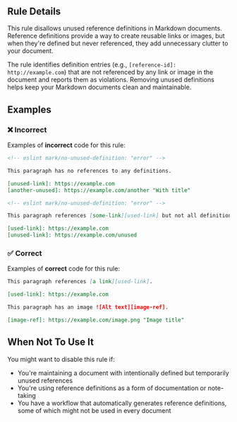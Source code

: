 <!-- markdownlint-disable-next-line no-inline-html first-line-h1 -->
<header v-html="$frontmatter.rule"></header>

## Rule Details

This rule disallows unused reference definitions in Markdown documents. Reference definitions provide a way to create reusable links or images, but when they're defined but never referenced, they add unnecessary clutter to your document.

The rule identifies definition entries (e.g., `[reference-id]: http://example.com`) that are not referenced by any link or image in the document and reports them as violations. Removing unused definitions helps keep your Markdown documents clean and maintainable.

## Examples

### :x: Incorrect

Examples of **incorrect** code for this rule:

```md eslint-check
<!-- eslint mark/no-unused-definition: "error" -->

This paragraph has no references to any definitions.

[unused-link]: https://example.com
[another-unused]: https://example.com/another "With title"
```

```md eslint-check
<!-- eslint mark/no-unused-definition: "error" -->

This paragraph references [some-link][used-link] but not all definitions.

[used-link]: https://example.com
[unused-link]: https://example.com/unused
```

### :white_check_mark: Correct

Examples of **correct** code for this rule:

```md
This paragraph references [a link][used-link].

[used-link]: https://example.com
```

```md
This paragraph has an image ![Alt text][image-ref].

[image-ref]: https://example.com/image.png "Image title"
```

## When Not To Use It

You might want to disable this rule if:

- You're maintaining a document with intentionally defined but temporarily unused references
- You're using reference definitions as a form of documentation or note-taking
- You have a workflow that automatically generates reference definitions, some of which might not be used in every document
